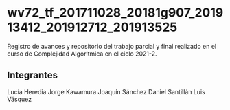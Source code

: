 # wv72_tf_201711028_20181g907_201913412_201912712_201913525
Registro de avances y repositorio del trabajo parcial y final realizado en el curso de Complejidad Algoritmica en el ciclo 2021-2.

## Integrantes

Lucía Heredia
Jorge Kawamura
Joaquín Sánchez
Daniel Santillán
Luis Vásquez
